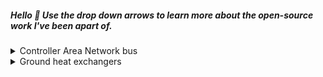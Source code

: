 ##### Hello 👋 Use the drop down arrows to learn more about the open-source work I've been apart of.

<details><summary>Controller Area Network bus</summary>

- [hardbyte/python-can](https://github.com/hardbyte/python-can) - has enabled data engineering work to be performed on recorded CAN data.
- [j-c-cook/cross-compile-python.md](https://gist.github.com/j-c-cook/2a291dc0bfaa2f6639272e344ff66e62) - [cpython](https://github.com/python/cpython) was cross-compiled to enable usage of `python-can` on an armv7l chip archetecture.

 </details>

<details><summary>Ground heat exchangers</summary>

- [pygfunction](https://github.com/MassimoCimmino/pygfunction) served as the backbone for a first of kind ground heat exchanger design tool, [ghedt](https://github.com/j-c-cook/ghedt). 
- [cpgfunctionEP](https://github.com/j-c-cook/cpgfunctionEP) has been integrated into [EnergyPlus](https://github.com/NREL/EnergyPlus) as a third party application.
- [cpgfunction](https://github.com/j-c-cook/cpgfunction) was used to compute g-functions on a high performance computing cluster (HPCC).

(Refer to my [masters thesis](https://shareok.org/handle/11244/335489) for a more detailed discussion.)

</details>
